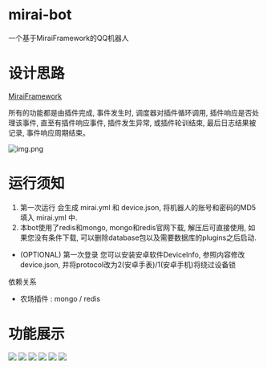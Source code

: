mirai-bot
=====
一个基于MiraiFramework的QQ机器人


# 设计思路

[MiraiFramework](https://github.com/niuhuan/mirai-framework)

所有的功能都是由插件完成, 事件发生时, 调度器对插件循环调用, 插件响应是否处理该事件, 直至有插件响应事件, 插件发生异常, 或插件轮训结束, 最后日志结果被记录, 事件响应周期结束。

![img.png](images/invoke.png)

# 运行须知

1. 第一次运行 会生成 mirai.yml 和 device.json, 将机器人的账号和密码的MD5填入 mirai.yml 中.
2. 本bot使用了redis和mongo, mongo和redis官网下载, 解压后可直接使用, 如果您没有条件下载, 可以删除database包以及需要数据库的plugins之后启动.

- (OPTIONAL) 第一次登录 您可以安装安卓软件DeviceInfo, 参照内容修改device.json, 并将protocol改为2(安卓手表)/1(安卓手机)将绕过设备锁

依赖关系
- 农场插件 : mongo / redis

# 功能展示

![](images/plugin01.jpg)
![](images/plugin02.jpg)
![](images/plugin03.jpg)
![](images/plugin04.jpg)
![](images/plugin05.jpg)
![](images/plugin06.jpg)
